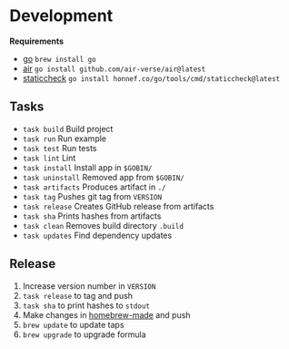 # Development

**Requirements**

- [go](https://go.dev/) `brew install go`
- [air](https://github.com/cosmtrek/air) `go install github.com/air-verse/air@latest`
- [staticcheck]() `go install honnef.co/go/tools/cmd/staticcheck@latest`


## Tasks

- `task build` Build project
- `task run` Run example
- `task test` Run tests
- `task lint` Lint
- `task install` Install app in `$GOBIN/`
- `task uninstall` Removed app from `$GOBIN/`
- `task artifacts` Produces artifact in `./`
- `task tag` Pushes git tag from `VERSION`
- `task release` Creates GitHub release from artifacts
- `task sha` Prints hashes from artifacts
- `task clean` Removes build directory `.build`
- `task updates` Find dependency updates

## Release

1. Increase version number in `VERSION`
2. `task release` to tag and push
3. `task sha` to print hashes to `stdout`
4. Make changes in [homebrew-made](https://github.com/oschrenk/homebrew-made) and push
5. `brew update` to update taps
6. `brew upgrade` to upgrade formula
